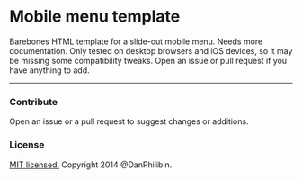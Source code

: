 # Mobile menu template

Barebones HTML template for a slide-out mobile menu. Needs more documentation. Only tested on desktop browsers and iOS devices, so it may be missing some compatibility tweaks. Open an issue or pull request if you have anything to add.

---

### Contribute

Open an issue or a pull request to suggest changes or additions.


### License

[MIT licensed.](LICENSE.md) Copyright 2014 @DanPhilibin.